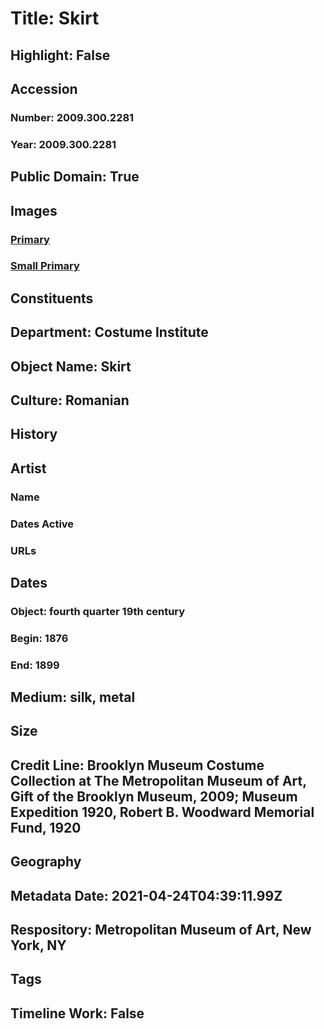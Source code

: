 # Title: Skirt
## Highlight: False
## Accession
### Number: 2009.300.2281
### Year: 2009.300.2281
## Public Domain: True
## Images
### [Primary](https://images.metmuseum.org/CRDImages/ci/original/20.767_CP4.jpg)
### [Small Primary](https://images.metmuseum.org/CRDImages/ci/web-large/20.767_CP4.jpg)
## Constituents
## Department: Costume Institute
## Object Name: Skirt
## Culture: Romanian
## History
## Artist
### Name
### Dates Active
### URLs
## Dates
### Object: fourth quarter 19th century
### Begin: 1876
### End: 1899
## Medium: silk, metal
## Size
## Credit Line: Brooklyn Museum Costume Collection at The Metropolitan Museum of Art, Gift of the Brooklyn Museum, 2009; Museum Expedition 1920, Robert B. Woodward Memorial Fund, 1920
## Geography
## Metadata Date: 2021-04-24T04:39:11.99Z
## Respository: Metropolitan Museum of Art, New York, NY
## Tags
## Timeline Work: False